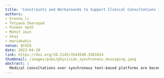 ```yaml
---
title: 'Constraints and Workarounds to Support Clinical Consultations in Synchronous Text-Based Platforms'
authors: 
- brenna_li
- Tetyana Skoropad
- Puneet Seth
- Mohit Jain
- khai
- mariakakis
venue: $CHI$
date: 2023-04-20
link: https://doi.org/10.1145/3544548.3581014 
thumbnail: /images/pubs/physician_synchronous_messaging.jpeg
abstract: |
  Medical consultations over synchronous text-based platforms are becoming increasingly popular for virtual care, yet little is known about how physicians translate their training to this healthcare medium. We report the constraints, workarounds, and opportunities highlighted by eight primary care physicians who used such a platform in simulated medical scenarios with standardized patients. We found that due to the perceived inefficiency of communicating over text, the physicians made subconscious use of double-barreled questions and action multiplexing to streamline the conversation. In addition, the physicians overcame the lack of missing verbal and visual cues by adding explicit messages to convey empathy and active listening. We also identify several affordances of text-based platforms, such as the ability for users to reference the conversation history and for patients to feel a sense of privacy during sensitive disclosure. From these findings, we propose design opportunities for how future synchronous text-based platforms can better support medical consultations.
---
```

